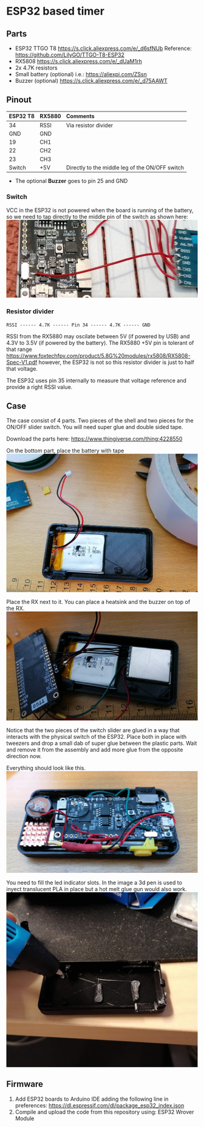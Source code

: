# ESP32 based timer #

## Parts ##
* ESP32 TTGO T8 https://s.click.aliexpress.com/e/_d6sfNUb Reference: https://github.com/LilyGO/TTGO-T8-ESP32
* RX5808 https://s.click.aliexpress.com/e/_dUaM1rh
* 2x 4.7K resistors
* Small battery (optional) i.e.: https://aliexpi.com/ZSsn
* Buzzer (optional) https://s.click.aliexpress.com/e/_d75AAWT

## Pinout ##
| ESP32 T8 | RX5880 | Comments |
| :------------- |:-------------| :-----|
| 34 | RSSI | Via resistor divider |
| GND | GND | |
| 19 | CH1 | |
| 22 | CH2 | |
| 23 | CH3 | |
| Switch | +5V | Directly to the middle leg of the ON/OFF switch |

* The optional **Buzzer** goes to pin 25 and GND

### Switch 

VCC in the ESP32 is not powered when the board is running of the battery, so we need to tap directly to the middle pin of the switch as shown here:
![](images/vbat.PNG)

### Resistor divider

    RSSI ------ 4.7K ------ Pin 34 ------ 4.7K ------ GND

RSSI from the RX5880 may oscilate between 5V (if powered by USB) and 4.3V to 3.5V (if powered by the battery). The RX5880 +5V pin is tolerant of that range https://www.foxtechfpv.com/product/5.8G%20modules/rx5808/RX5808-Spec-V1.pdf however, the ESP32 is not so this resistor divider is just to half that voltage. 

The ESP32 uses pin 35 internally to measure that voltage reference and provide a right RSSI value.

## Case
The case consist of 4 parts. Two pieces of the shell and two pieces for the ON/OFF slider switch. You will need super glue and double sided tape.

Download the parts here: https://www.thingiverse.com/thing:4228550

On the bottom part, place the battery with tape
![](images/case_01.PNG)

Place the RX next to it. You can place a heatsink and the buzzer on top of the RX.
![](images/case_02.PNG)

Notice that the two pieces of the switch slider are glued in a way that interacts with the physical switch of the ESP32. Place both in place with tweezers and drop a small dab of super glue between the plastic parts. Wait and remove it from the assembly and add more glue from the opposite direction now.

Everything should look like this. 
![](images/case_03.PNG)

You need to fill the led indicator slots. In the image a 3d pen is used to inyect translucent PLA in place but a hot melt glue gun would also work.
![](images/case_04.PNG)

## Firmware ##

1. Add ESP32 boards to Arduino IDE adding the following line in preferences: https://dl.espressif.com/dl/package_esp32_index.json
2. Compile and upload the code from this repository using: ESP32 Wrover Module
